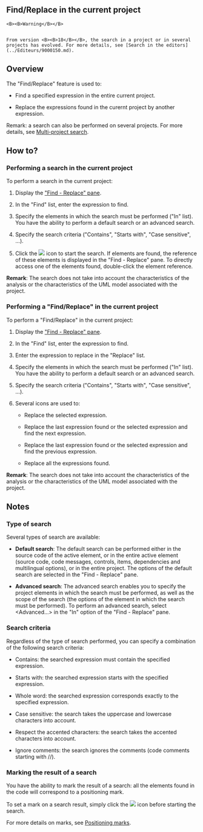 
## Find/Replace in the current project
			






	<B><B>Warning</B></B>

	From version <B><B>18</B></B>, the search in a project or in several projects has evolved. For more details, see [Search in the editors](../Editeurs/9000150.md).



<a name="NOTE1"></a>
<a name="NOTE1_1"></a>


## Overview
<a name="overview_ELTTEXTE000161"></a>
The "Find/Replace" feature is used to:

- Find a specified expression in the entire current project.

- Replace the expressions found in the curernt project by another expression.




Remark: a search can also be performed on several projects. For more details, see [Multi-project search](../Editeurs/2021009.md).

<a name="NOTE3"></a>
<a name="NOTE3_1"></a>


## How to?
<a name="how_ELTTEXTE000185"></a>


### Performing a search in the current project
<a name="performing_search_the_current_project_ELTPARAGRAPHE000033"></a>

To perform a search in the current project:

1. Display the ["Find - Replace" pane](../Editeurs/2027013.md).

2. In the "Find" list, enter the expression to find.

3. Specify the elements in which the search must be performed ("In" list). You have the ability to perform a default search or an advanced search.

4. Specify the search criteria ("Contains", "Starts with", "Case sensitive", ...).

5. Click the ![](https://doc.pcsoft.fr/en-US/images/image.awp?langid=3&name=Ico_rech.gif) icon to start the search. If elements are found, the reference of these elements is displayed in the "Find - Replace" pane. To directly access one of the elements found, double-click the element reference.




**Remark**: The search does not take into account the characteristics of the analysis or the characteristics of the UML model associated with the project.
<a name="NOTE3_2"></a>


### Performing a "Find/Replace" in the current project
<a name="performing_findreplace_the_current_project_ELTPARAGRAPHE000053"></a>

To perform a "Find/Replace" in the current project:

1. Display the ["Find - Replace" pane](../Editeurs/2027013.md).

2. In the "Find" list, enter the expression to find.

3. Enter the expression to replace in the "Replace" list.

4. Specify the elements in which the search must be performed ("In" list). You have the ability to perform a default search or an advanced search.

5. Specify the search criteria ("Contains", "Starts with", "Case sensitive", ...).

6. Several icons are used to:

	- Replace the selected expression.

	- Replace the last expression found or the selected expression and find the next expression.

	- Replace the last expression found or the selected expression and find the previous expression.

	- Replace all the expressions found.







**Remark**: The search does not take into account the characteristics of the analysis or the characteristics of the UML model associated with the project.

<a name="NOTE4"></a>
<a name="NOTE4_1"></a>


## Notes
<a name="notes_ELTTEXTE000215"></a>


### Type of search
<a name="type_search_ELTPARAGRAPHE000079"></a>

Several types of search are available:

- **Default search**: The default search can be performed either in the source code of the active element, or in the entire active element (source code, code messages, controls, items, dependencies and multilingual options), or in the entire project. The options of the default search are selected in the "Find - Replace" pane.

- **Advanced search**: The advanced search enables you to specify the project elements in which the search must be performed, as well as the scope of the search (the options of the element in which the search must be performed). To perform an advanced search, select &lt;Advanced...&gt; in the "In" option of the "Find - Replace" pane.



<a name="NOTE4_2"></a>


### Search criteria
<a name="search_criteria_ELTPARAGRAPHE000089"></a>

Regardless of the type of search performed, you can specify a combination of the following search criteria:

- Contains: the searched expression must contain the specified expression.

- Starts with: the searched expression starts with the specified expression.

- Whole word: the searched expression corresponds exactly to the specified expression.

- Case sensitive: the search takes the uppercase and lowercase characters into account.

- Respect the accented characters: the search takes the accented characters into account.

- Ignore comments: the search ignores the comments (code comments starting with //). 



<a name="NOTE4_3"></a>


### Marking the result of a search
<a name="marking_the_result_search_ELTPARAGRAPHE000103"></a>

You have the ability to mark the result of a search: all the elements found in the code will correspond to a positioning mark.

To set a mark on a search result, simply click the ![](https://doc.pcsoft.fr/en-US/images/image.awp?langid=3&name=Ico_rech_marq.gif) icon before starting the search.

For more details on marks, see [Positioning marks](../Editeurs/2013008.md).


